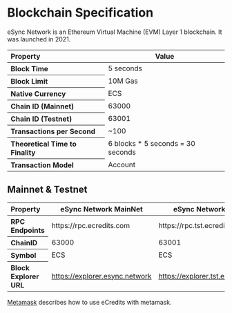 # Blockchain Specification

eSync Network is an Ethereum Virtual Machine (EVM) Layer 1 blockchain. It was launched in 2021. 

<table>
<thead>
<tr><th align="left">Property</th><th>Value</th></tr>
</thead>
<tbody>
<tr><th align="left">Block Time</th><td>5 seconds</td></tr>
<tr><th align="left">Block Limit</th><td>10M Gas</td></tr>
<tr><th align="left">Native Currency</th><td>ECS</td></tr>
<tr><th align="left">Chain ID (Mainnet)</th><td>63000</td></tr>
<tr><th align="left">Chain ID (Testnet)</th><td>63001</td></tr>
<tr><th align="left">Transactions per Second</th><td>~100</td></tr>
<tr><th align="left">Theoretical Time to Finality</th><td>6 blocks * 5 seconds = 30 seconds</td></tr>
<tr><th align="left">Transaction Model</th><td>Account</td></tr>
</tbody>
</table>

## Mainnet & Testnet

<table>
<thead>
<tr><th align="left">Property</th><th>eSync Network MainNet</th><th>eSync Network TestNet</th></tr>
</thead>
<tbody>
<tr><th align="left">RPC Endpoints</th><td>https://rpc.ecredits.com</td><td>https://rpc.tst.ecredits.com</td></tr>
<tr><th align="left">ChainID</th><td>63000</td><td>63001</td></tr>
<tr><th align="left">Symbol</th><td>ECS</td><td>ECS</td></tr>
<tr><th align="left">Block Explorer URL</th><td><a href="https://explorer.esync.network">https://explorer.esync.network</a></td><td><a href="https://explorer.tst.esync.network">https://explorer.tst.esync.network</a></td></tr>
</tbody>
</table>

[Metamask](/tools/metamask) describes how to use eCredits with metamask.